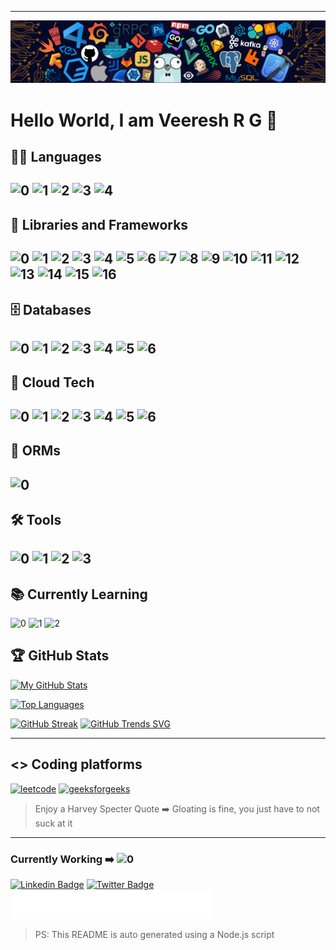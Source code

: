 <hr>
<p><img src="cool_banner.png" alt="HI"></p>
<h1>Hello World, I am Veeresh R G 👋</h1>
<h2>👨‍💻 Languages</h2>
<h2><img src="https://img.shields.io/badge/C-00599C?style=for-the-badge&amp;logo=c&amp;logoColor=white" alt="0">  <img src="https://img.shields.io/badge/C%2B%2B-00599C?style=for-the-badge&amp;logo=c%2B%2B&amp;logoColor=white" alt="1">  <img src="https://img.shields.io/badge/JavaScript-323330?style=for-the-badge&amp;logo=javascript&amp;logoColor=F7DF1E" alt="2">  <img src="https://img.shields.io/badge/Python-FFD43B?style=for-the-badge&amp;logo=python&amp;logoColor=blue" alt="3">  <img src="https://img.shields.io/badge/TypeScript-007ACC?style=for-the-badge&amp;logo=typescript&amp;logoColor=white" alt="4"></h2>
<h2>🧰 Libraries and Frameworks</h2>
<h2><img src="https://img.shields.io/badge/Ansible-000000?style=for-the-badge&amp;logo=ansible&amp;logoColor=white" alt="0">  <img src="https://img.shields.io/badge/Cypress-17202C?style=for-the-badge&amp;logo=cypress&amp;logoColor=white" alt="1">  <img src="https://img.shields.io/badge/Django-092E20?style=for-the-badge&amp;logo=django&amp;logoColor=green" alt="2">  <img src="https://img.shields.io/badge/Express%20js-000000?style=for-the-badge&amp;logo=express&amp;logoColor=white" alt="3">  <img src="https://img.shields.io/badge/firebase-ffca28?style=for-the-badge&amp;logo=firebase&amp;logoColor=black" alt="4">  <img src="https://img.shields.io/badge/Flask-000000?style=for-the-badge&amp;logo=flask&amp;logoColor=white" alt="5">  <img src="https://img.shields.io/badge/GitHub%20Pages-222222?style=for-the-badge&amp;logo=GitHub%20Pages&amp;logoColor=white" alt="6">  <img src="https://img.shields.io/badge/JWT-000000?style=for-the-badge&amp;logo=JSON%20web%20tokens&amp;logoColor=white" alt="7">  <img src="https://img.shields.io/badge/kubernetes-326ce5.svg?&amp;style=for-the-badge&amp;logo=kubernetes&amp;logoColor=white" alt="8">  <img src="https://img.shields.io/badge/Material%20UI-007FFF?style=for-the-badge&amp;logo=mui&amp;logoColor=white" alt="9">  <img src="https://img.shields.io/badge/next%20js-000000?style=for-the-badge&amp;logo=nextdotjs&amp;logoColor=white" alt="10">  <img src="https://img.shields.io/badge/Nginx-009639?style=for-the-badge&amp;logo=nginx&amp;logoColor=white" alt="11">  <img src="https://img.shields.io/badge/Node%20js-339933?style=for-the-badge&amp;logo=nodedotjs&amp;logoColor=white" alt="12">  <img src="https://img.shields.io/badge/Postman-FF6C37?style=for-the-badge&amp;logo=Postman&amp;logoColor=white" alt="13">  <img src="https://img.shields.io/badge/React-20232A?style=for-the-badge&amp;logo=react&amp;logoColor=61DAFB" alt="14">  <img src="https://img.shields.io/badge/Tailwind_CSS-38B2AC?style=for-the-badge&amp;logo=tailwind-css&amp;logoColor=white" alt="15">  <img src="https://img.shields.io/badge/Vite-B73BFE?style=for-the-badge&amp;logo=vite&amp;logoColor=FFD62E" alt="16"></h2>
<h2>🗄️ Databases</h2>
<h2><img src="https://img.shields.io/badge/Amazon%20DynamoDB-4053D6?style=for-the-badge&amp;logo=Amazon%20DynamoDB&amp;logoColor=white" alt="0">  <img src="https://img.shields.io/badge/MongoDB-4EA94B?style=for-the-badge&amp;logo=mongodb&amp;logoColor=white" alt="1">  <img src="https://img.shields.io/badge/MySQL-005C84?style=for-the-badge&amp;logo=mysql&amp;logoColor=white" alt="2">  <img src="https://img.shields.io/badge/PostgreSQL-316192?style=for-the-badge&amp;logo=postgresql&amp;logoColor=white" alt="3">  <img src="https://img.shields.io/badge/redis-%23DD0031.svg?&amp;style=for-the-badge&amp;logo=redis&amp;logoColor=white" alt="4">  <img src="https://img.shields.io/badge/SQLite-07405E?style=for-the-badge&amp;logo=sqlite&amp;logoColor=white" alt="5">  <img src="https://img.shields.io/badge/Supabase-181818?style=for-the-badge&amp;logo=supabase&amp;logoColor=white" alt="6"></h2>
<h2>📡 Cloud Tech</h2>
<h2><img src="https://img.shields.io/badge/Amazon_AWS-FF9900?style=for-the-badge&amp;logo=amazonaws&amp;logoColor=white" alt="0">  <img src="https://img.shields.io/badge/microsoft%20azure-0089D6?style=for-the-badge&amp;logo=microsoft-azure&amp;logoColor=white" alt="1">  <img src="https://img.shields.io/badge/GitHub_Actions-2088FF?style=for-the-badge&amp;logo=github-actions&amp;logoColor=white" alt="2">  <img src="https://img.shields.io/badge/Google_Cloud-4285F4?style=for-the-badge&amp;logo=google-cloud&amp;logoColor=white" alt="3">  <img src="https://img.shields.io/badge/Terraform-7B42BC?style=for-the-badge&amp;logo=terraform&amp;logoColor=white" alt="4">  <img src="https://img.shields.io/badge/Pulumi-8A3391?style=for-the-badge&amp;logo=pulumi&amp;logoColor=white" alt="5">  <img src="https://img.shields.io/badge/Appwrite-F02E65?style=for-the-badge&amp;logo=Appwrite&amp;logoColor=black" alt="6"></h2>
<h2>📡 ORMs</h2>
<h2><img src="https://img.shields.io/badge/Prisma-3982CE?style=for-the-badge&amp;logo=Prisma&amp;logoColor=white" alt="0"></h2>
<h2>🛠️ Tools</h2>
<h2><img src="https://img.shields.io/badge/Git-F05032?style=for-the-badge&amp;logo=git&amp;logoColor=white" alt="0">  <img src="https://img.shields.io/badge/GitHub-100000?style=for-the-badge&amp;logo=github&amp;logoColor=white" alt="1">  <img src="https://img.shields.io/badge/Heroku-430098?style=for-the-badge&amp;logo=heroku&amp;logoColor=white" alt="2">  <img src="https://img.shields.io/badge/Postman-FF6C37?style=for-the-badge&amp;logo=Postman&amp;logoColor=white" alt="3"></h2>
<h2>📚 Currently Learning</h2>
<p><img src="https://img.shields.io/badge/Rust-000000?style=for-the-badge&amp;logo=rust&amp;logoColor=white" alt="0">  <img src="https://img.shields.io/badge/Shell_Script-121011?style=for-the-badge&amp;logo=gnu-bash&amp;logoColor=white" alt="1">  <img src="https://img.shields.io/badge/Go-00ADD8?style=for-the-badge&amp;logo=go&amp;logoColor=white" alt="2"></p>
<h2>🏆 GitHub Stats</h2>
<p><a href=""><img src="https://github-readme-stats.vercel.app/api/?username=Veeresh-R-G&amp;count_private=true&amp;theme=vue-dark&amp;hide_border=true&amp;showicons=true" alt="My GitHub Stats"></a></p>
<p><a href="https://github.com/DenverCoder1/github-readme-streak-stats"><img src="https://github-readme-stats.vercel.app/api/top-langs/?username=Veeresh-R-G&amp;layout=compact&amp;show_icons=true&amp;theme=vue-dark&amp;hide_border=true" alt="Top Languages"></a></p>
<p><a href="https://git.io/streak-stats"><img src="https://streak-stats.demolab.com?user=Veeresh-R-G&amp;theme=submarine-flowers&amp;border=67FF95" alt="GitHub Streak"></a>
<a href="https://githubtrends.io"><img src="https://api.githubtrends.io/user/svg/Veeresh-R-G/langs" alt="GitHub Trends SVG"></a></p>
<hr>
<h2>&lt;&gt; Coding platforms</h2>
<p><a href="https://leetcode.com/Veeresh_1104/"><img src="https://img.shields.io/badge/-LeetCode-FFA116?style=for-the-badge&amp;logo=LeetCode&amp;logoColor=black" alt="leetcode"></a>  <a href="https://auth.geeksforgeeks.org/user/veereshravi/profile"><img src="https://img.shields.io/badge/GeeksforGeeks-298D46?style=for-the-badge&amp;logo=geeksforgeeks&amp;logoColor=white" alt="geeksforgeeks"></a></p>
<blockquote>
<p>Enjoy a Harvey Specter Quote ➡️ Gloating is fine, you just have to not suck at it</p>
</blockquote>
<hr>
<h3>Currently Working ➡️  <img src="https://img.shields.io/badge/CISCO-1BA0D7?style=for-the-badge&amp;logo=cisco&amp;logoColor=white" alt="0"></h3>
<p><a href="https://www.linkedin.com/in/veeresh-r-g-b0bab7135/"><img src="https://img.shields.io/badge/LinkedIn-0077B5?style=for-the-badge&amp;logo=linkedin&amp;logoColor=white" alt="Linkedin Badge"></a>  <a href="https://twitter.com/Veeresh_11"><img src="https://img.shields.io/badge/-@Veeresh-3B7EBF?style=for-the-badge&amp;logo=x&amp;logoColor=white" alt="Twitter Badge"></a>   <a href="https://www.strava.com/athletes/106308092"><img src="badge.svg" alt="Strava Badge"></a></p>
<blockquote>
<p>PS: This README is auto generated using a Node.js script</p>
</blockquote>

